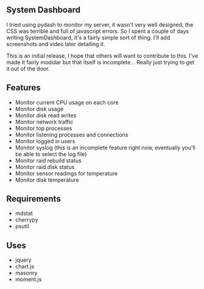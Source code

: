 System Dashboard
--

I tried using pydash to monitor my server, it wasn't very well designed, the CSS was terrible and full of javascript errors. So I spent a couple of days writing SystemDashboard, it's a fairly simple sort of thing. I'll add screenshots and video later detailing it.

This is an initial release, I hope that others will want to contribute to this. I've made it fairly modular but that itself is incomplete... Really just trying to get it out of the door.

Features
---

- Monitor current CPU usage on each core
- Monitor disk usage
- Monitor disk read writes
- Monitor network traffic
- Monitor top processes
- Monitor listening processes and connections
- Monitor logged in users
- Monitor syslog (this is an incomplete feature right now, eventually you'll be able to select the log file)
- Monitor raid rebuild status
- Monitor raid disk status
- Monitor sensor readings for temperature
- Monitor disk temperature

Requirements
---
* mdstat
* cherrypy
* psutil

Uses
---
* jquery
* chart.js
* masonry
* moment.js 
